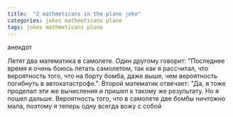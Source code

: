 ```yaml
---
title:  "2 mathmeticans in the plane joke"
categories: jokes mathmeticans plane
tags: jokes mathmeticans plane
---
```

анекдот

Летят два математика в самолете. Один другому говорит: "Последнее время я очень боюсь летать самолетом, так как я рассчитал, что вероятность того, что на борту бомба, даже выше, чем вероятность погибнуть в автокатастрофе.". Второй математик отвечает: "Да, я тоже проделал эти же вычисления и пришел к такому же результату. Но я пошел дальше. Вероятность того, что в самолете две бомбы ничтожно мала, поэтому я теперь одну всегда вожу с собой

